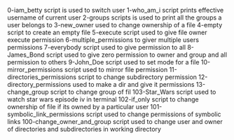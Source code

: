 0-iam_betty script is used to switch user
1-who_am_i script prints effective username of current user
2-groups scripts is used to print all the groups a user belongs to
3-new_owner used to change ownership of a file
4-empty script to create an empty file
5-execute script used to give file owner execute permission
6-multiple_permissions to giver multiple users permissions
7-everybody script used to give permission to all
8-James_Bond script used to give zero permission to owner and group and all permission to others
9-John_Doe script used to set mode for a file
10-mirror_permissions script used to mirror file permission
11-directories_permissions script to change subdirectory permission
12-directory_permissions used to make a dir and give it permissions
13-change_group script to change group of fil
103-Star_Wars script used to watch star wars episode iv in terminal
102-if_only script to change ownership of file if its owned by a particular user
101-symbolic_link_permissions script used to change permissions of symbolic links
100-change_owner_and_group script used to change user and owner of directories and subdirectories in working directory
